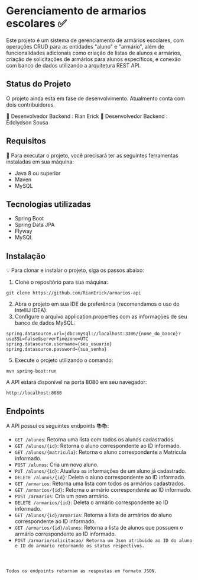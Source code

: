 <h1>
    Gerenciamento de armarios escolares ✅
 </h1>   
<p>Este projeto é um sistema de gerenciamento de armários escolares, com operações CRUD para as entidades "aluno" e "armário", além de funcionalidades adicionais como criação de listas de alunos e armários, criação de solicitações de armários para alunos específicos, e conexão com banco de dados utilizando a arquitetura REST API.</p>

<h2>Status do Projeto</h2>
<p>
    O projeto ainda está em fase de desenvolvimento.
    Atualmento conta com dois contribuidores.
    
   🚀 Desenvolvedor Backend : Rian Erick
   🚀 Desenvolvedor Backend : Edclydson Sousa
  
</p>    

<h2>Requisitos</h2>

<p> 🚧 Para executar o projeto, você precisará ter as seguintes ferramentas instaladas em sua máquina:</p>

<ul>
    <li>Java 8 ou superior</li>
    <li>Maven</li>
    <li>MySQL</li>
</ul>

<h2>Tecnologias utilizadas</h2>

<ul>
    <li>Spring Boot</li>
    <li>Spring Data JPA</li>
    <li>Flyway</li>
    <li>MySQL</li>
</ul>

<h2>Instalação</h2>

<p> 💡 Para clonar e instalar o projeto, siga os passos abaixo:</p>

<ol>
    <li>Clone o repositório para sua máquina:</li>
</ol>

<pre><code>git clone https://github.com/RianErick/armarios-api</code></pre>
<ol start="2">
    <li>Abra o projeto em sua IDE de preferência (recomendamos o uso do IntelliJ IDEA).</li>
    <li>Configure o arquivo application.properties com as informações de seu banco de dados MySQL:</li>
</ol>
<pre><code>spring.datasource.url=jdbc:mysql://localhost:3306/{nome_do_banco}?useSSL=false&amp;serverTimezone=UTC
spring.datasource.username={seu_usuario}
spring.datasource.password={sua_senha}
</code></pre>
<ol start="5">
    <li>Execute o projeto utilizando o comando:</li>
</ol>
<pre><code>mvn spring-boot:run</code></pre>
<p>A API estará disponível na porta 8080 em seu navegador:</p>
<pre><code>http://localhost:8080</code></pre>
<h2>Endpoints</h2>
<p>A API possui os seguintes endpoints 📚📚:</p>
<ul>
    <li><code>GET /alunos</code>: Retorna uma lista com todos os alunos cadastrados.</li>
    <li><code>GET /alunos/{id}</code>: Retorna o aluno correspondente ao ID informado.</li>
    <li><code>GET /alunos/{matricula}</code>: Retorna o aluno correspondente a Matricula informado.</li>
    <li><code>POST /alunos</code>: Cria um novo aluno.</li>
    <li><code>PUT /alunos/{id}</code>: Atualiza as informações de um aluno já cadastrado.</li>
    <li><code>DELETE /alunos/{id}</code>: Deleta o aluno correspondente ao ID informado.</li>
    <li><code>GET /armarios</code>: Retorna uma lista com todos os armários cadastrados.</li>
    <li><code>GET /armarios/{id}</code>: Retorna o armário correspondente ao ID informado.</li>
    <li><code>POST /armarios</code>: Cria um novo armário.</li>
    <li><code>DELETE /armarios/{id}</code>: Deleta o armário correspondente ao ID informado.</li>
    <li><code>GET /alunos/{id}/armarios</code>: Retorna a lista de armários do aluno correspondente ao ID informado.</li>
    <li><code>GET /armarios/{id}/alunos</code>: Retorna a lista de alunos que possuem o armário correspondente ao ID informado.</li>
    <li><code>POST /armario/solicitacao/</code:> Retorna um Json atribuido ao ID do aluno e ID do armario retornando os status respectivos.</li>
</ul>
<p>Todos os endpoints retornam as respostas em formato JSON.</p>





